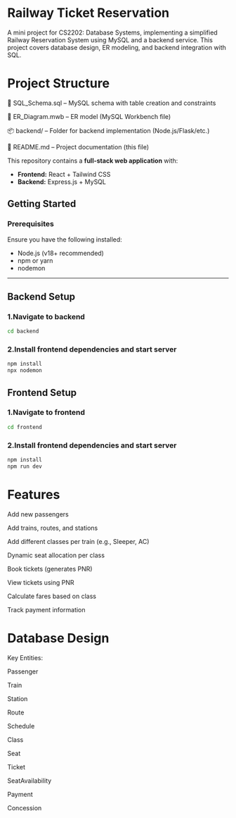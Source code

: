 # Railway Ticket Reservation

A mini project for CS2202: Database Systems, implementing a simplified Railway Reservation System using MySQL and a backend service. This project covers database design, ER modeling, and backend integration with SQL.

# Project Structure
📄 SQL_Schema.sql – MySQL schema with table creation and constraints

🧠 ER_Diagram.mwb – ER model (MySQL Workbench file)

📦 backend/ – Folder for backend implementation (Node.js/Flask/etc.)

📄 README.md – Project documentation (this file)

This repository contains a **full-stack web application** with:

- **Frontend:** React + Tailwind CSS
- **Backend:** Express.js + MySQL

## **Getting Started**

### **Prerequisites**

Ensure you have the following installed:

- Node.js (v18+ recommended)
- npm or yarn
- nodemon

---

## Backend Setup 

### **1.Navigate to backend**

```sh
cd backend
```

### 2.Install frontend dependencies and start server

```sh
npm install
npx nodemon
```


## Frontend Setup

### **1.Navigate to frontend**

```sh
cd frontend
```

### 2.Install frontend dependencies and start server

```sh
npm install
npm run dev 
```

# Features
Add new passengers

Add trains, routes, and stations

Add different classes per train (e.g., Sleeper, AC)

Dynamic seat allocation per class

Book tickets (generates PNR)

View tickets using PNR

Calculate fares based on class

Track payment information

# Database Design
Key Entities:

Passenger

Train

Station

Route

Schedule

Class

Seat

Ticket

SeatAvailability
 
Payment

Concession